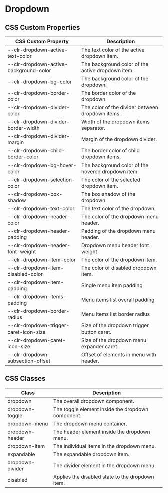 # Dropdown

## CSS Custom Properties

| CSS Custom Property                    | Description                                        |
| -------------------------------------- | -------------------------------------------------- |
| --clr-dropdown-active-text-color       | The text color of the active dropdown item.        |
| --clr-dropdown-active-background-color | The background color of the active dropdown item.  |
| --clr-dropdown-bg-color                | The background color of the dropdown.              |
| --clr-dropdown-border-color            | The border color of the dropdown.                  |
| --clr-dropdown-divider-color           | The color of the divider between dropdown items.   |
| --clr-dropdown-divider-border-width    | Width of the dropdown items separator.             |
| --clr-dropdown-divider-margin          | Margin of the dropdown divider.                    |
| --clr-dropdown-child-border-color      | The border color of child dropdown items.          |
| --clr-dropdown-bg-hover-color          | The background color of the hovered dropdown item. |
| --clr-dropdown-selection-color         | The color of the selected dropdown item.           |
| --clr-dropdown-box-shadow              | The box shadow of the dropdown.                    |
| --clr-dropdown-text-color              | The text color of the dropdown.                    |
| --clr-dropdown-header-color            | The color of the dropdown menu header.             |
| --clr-dropdown-header-padding          | Padding of the dropdown menu header.               |
| --clr-dropdown-header-font-weight      | Dropdown menu header font weight                   |
| --clr-dropdown-item-color              | The color of the dropdown item.                    |
| --clr-dropdown-item-disabled-color     | The color of disabled dropdown item.               |
| --clr-dropdown-item-padding            | Single menu item padding                           |
| --clr-dropdown-items-padding           | Menu items list overall padding                    |
| --clr-dropdown-border-radius           | Menu items list border radius                      |
| --clr-dropdown-trigger-caret-icon-size | Size of the dropdown trigger button caret.         |
| --clr-dropdown-caret-icon-size         | Size of the dropdown menu expander caret.          |
| --clr-dropdown-subsection-offset       | Offset of elements in menu with header.            |

## CSS Classes

| Class            | Description                                       |
| ---------------- | ------------------------------------------------- |
| dropdown         | The overall dropdown component.                   |
| dropdown-toggle  | The toggle element inside the dropdown component. |
| dropdown-menu    | The dropdown menu container.                      |
| dropdown-header  | The header element inside the dropdown menu.      |
| dropdown-item    | The individual items in the dropdown menu.        |
| expandable       | The expandable dropdown item.                     |
| dropdown-divider | The divider element in the dropdown menu.         |
| disabled         | Applies the disabled state to the dropdown item.  |
